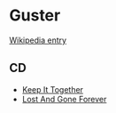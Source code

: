 # Guster

[Wikipedia entry](https://en.wikipedia.org/wiki/Guster)

## CD

- [Keep It Together](Keep_It_Together.md)
- [Lost And Gone Forever](Lost_And_Gone_Forever.md)
